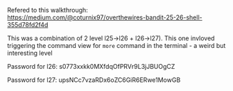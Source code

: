 Refered to this walkthrough:
https://medium.com/@coturnix97/overthewires-bandit-25-26-shell-355d78fd2f4d

This was a combination of 2 level l25->l26 + l26->l27). This one invloved triggering the command view for `more` command in the terminal - a weird but interesting level


Password for l26:
s0773xxkk0MXfdqOfPRVr9L3jJBUOgCZ


Password for l27:
upsNCc7vzaRDx6oZC6GiR6ERwe1MowGB
